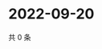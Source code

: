 # 2022-09-20

共 0 条

<!-- BEGIN WEIBO -->
<!-- 最后更新时间 Tue Sep 20 2022 16:10:07 GMT+0800 (China Standard Time) -->

<!-- END WEIBO -->
